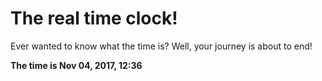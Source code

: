 # The real time clock!

Ever wanted to know what the time is? Well, your journey is about to end!

**The time is Nov 04, 2017, 12:36**